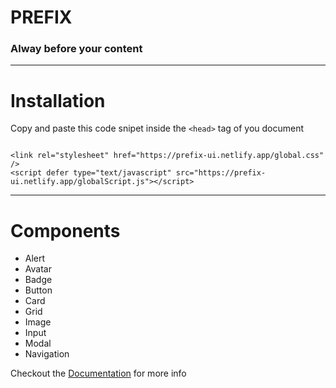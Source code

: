 # PREFIX

### Alway before your content

---

# Installation

Copy and paste this code snipet inside the `<head>` tag of you document

```

<link rel="stylesheet" href="https://prefix-ui.netlify.app/global.css" />
<script defer type="text/javascript" src="https://prefix-ui.netlify.app/globalScript.js"></script>

```

---

# Components

- Alert
- Avatar
- Badge
- Button
- Card
- Grid
- Image
- Input
- Modal
- Navigation

Checkout the [Documentation](https://prefix-ui.netlify.app/docsite.html) for more info

